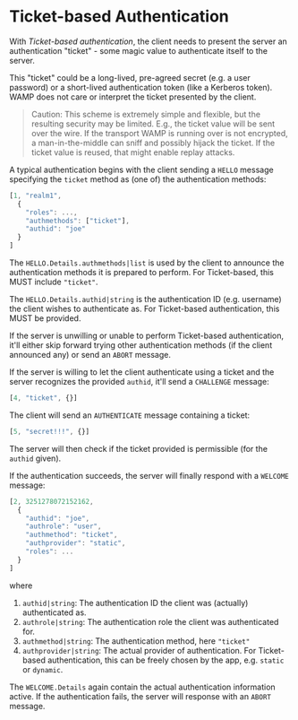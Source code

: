# Ticket-based Authentication

With *Ticket-based authentication*, the client needs to present the server an authentication "ticket" - some magic value to authenticate itself to the server.

This "ticket" could be a long-lived, pre-agreed secret (e.g. a user password) or a short-lived authentication token (like a Kerberos token). WAMP does not care or interpret the ticket presented by the client.

> Caution: This scheme is extremely simple and flexible, but the resulting security may be limited. E.g., the ticket value will be sent over the wire. If the transport WAMP is running over is not encrypted, a man-in-the-middle can sniff and possibly hijack the ticket. If the ticket value is reused, that might enable replay attacks.
>

A typical authentication begins with the client sending a `HELLO` message specifying the `ticket` method as (one of) the authentication methods:

```javascript
[1, "realm1",
  {
    "roles": ...,
    "authmethods": ["ticket"],
    "authid": "joe"
  }
]
```

The `HELLO.Details.authmethods|list` is used by the client to announce the authentication methods it is prepared to perform. For Ticket-based, this MUST include `"ticket"`.

The `HELLO.Details.authid|string` is the authentication ID (e.g. username) the client wishes to authenticate as. For Ticket-based authentication, this MUST be provided.

If the server is unwilling or unable to perform Ticket-based authentication, it'll either skip forward trying other authentication methods (if the client announced any) or send an `ABORT` message.

If the server is willing to let the client authenticate using a ticket and the server recognizes the provided `authid`, it'll send a `CHALLENGE` message:

```javascript
[4, "ticket", {}]
```

The client will send an `AUTHENTICATE` message containing a ticket:

```javascript
[5, "secret!!!", {}]
```

The server will then check if the ticket provided is permissible (for the `authid` given).

If the authentication succeeds, the server will finally respond with a `WELCOME` message:

```javascript
[2, 3251278072152162,
  {
    "authid": "joe",
    "authrole": "user",
    "authmethod": "ticket",
    "authprovider": "static",
    "roles": ...
  }
]
```

where

 1. `authid|string`: The authentication ID the client was (actually) authenticated as.
 2. `authrole|string`: The authentication role the client was authenticated for.
 3. `authmethod|string`: The authentication method, here `"ticket"`
 4. `authprovider|string`: The actual provider of authentication. For Ticket-based authentication, this can be freely chosen by the app, e.g. `static` or `dynamic`.

The `WELCOME.Details` again contain the actual authentication information active. If the authentication fails, the server will response with an `ABORT` message.
